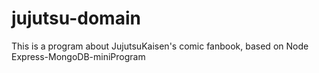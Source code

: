 # jujutsu-domain
This is a program about JujutsuKaisen's comic fanbook, based on Node Express-MongoDB-miniProgram 
